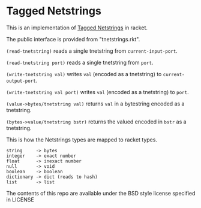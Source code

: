 Tagged Netstrings
==

This is an implementation of [Tagged Netstrings](http://tnetstrings.org/) in racket.

The public interface is provided from "tnetstrings.rkt".

`(read-tnetstring)` reads a single tnetstring from `current-input-port`.

`(read-tnetstring port)` reads a single tnetstring from `port`.

`(write-tnetstring val)` writes `val` (encoded as a tnetstring) to `current-output-port`.

`(write-tnetstring val port)` writes `val` (encoded as a tnetstring) to `port`.

`(value->bytes/tnetstring val)` returns `val` in a bytestring encoded as a tnetstring.

`(bytes->value/tnetstring bstr)` returns the valued encoded in `bstr` as a tnetstring.

This is how the Netstrings types are mapped to racket types.

    string     -> bytes
    integer    -> exact number
    float      -> inexact number
    null       -> void
    boolean    -> boolean
    dictionary -> dict (reads to hash)
    list       -> list

The contents of this repo are available under the BSD style license specified in LICENSE
